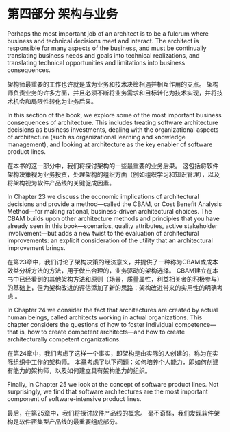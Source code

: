 第四部分 架构与业务
===

<!--https://blog.csdn.net/susemm/article/details/122774015-->

Perhaps the most important job of an architect is to be a fulcrum where business and technical decisions meet and interact. The architect is responsible for many aspects of the business, and must be continually translating business needs and goals into technical realizations, and translating technical opportunities and limitations into business consequences.

架构师最重要的工作也许就是成为业务和技术决策相遇并相互作用的支点。 架构师负责业务的许多方面，并且必须不断将业务需求和目标转化为技术实现，并将技术机会和局限性转化为业务后果。

In this section of the book, we explore some of the most important business consequences of architecture. This includes treating software architecture decisions as business investments, dealing with the organizational aspects of architecture (such as organizational learning and knowledge management), and looking at architecture as the key enabler of software product lines.

在本书的这一部分中，我们将探讨架构的一些最重要的业务后果。 这包括将软件架构决策视为业务投资，处理架构的组织方面（例如组织学习和知识管理），以及将架构视为软件产品线的关键促成因素。

In Chapter 23 we discuss the economic implications of architectural decisions and provide a method—called the CBAM, or Cost Benefit Analysis Method—for making rational, business-driven architectural choices. The CBAM builds upon other architecture methods and principles that you have already seen in this book—scenarios, quality attributes, active stakeholder involvement—but adds a new twist to the evaluation of architectural improvements: an explicit consideration of the utility that an architectural improvement brings.

在第23章中，我们讨论了架构决策的经济意义，并提供了一种称为CBAM或成本效益分析方法的方法，用于做出合理的，业务驱动的架构选择。 CBAM建立在本书中已经看到的其他架构方法和原则（场景，质量属性，利益相关者的积极参与）的基础上，但为架构改进的评估添加了新的思路：架构改进带来的实用性的明确考虑 。

In Chapter 24 we consider the fact that architectures are created by actual human beings, called architects working in actual organizations. This chapter considers the questions of how to foster individual competence—that is, how to create competent architects—and how to create architecturally competent organizations.

在第24章中，我们考虑了这样一个事实，即架构是由实际的人创建的，称为在实际组织中工作的架构师。 本章考虑了以下问题：如何培养个人能力，即如何创建有能力的架构师，以及如何建立具有架构能力的组织。

Finally, in Chapter 25 we look at the concept of software product lines. Not surprisingly, we find that software architectures are the most important component of software-intensive product lines.

最后，在第25章中，我们将探讨软件产品线的概念。 毫不奇怪，我们发现软件架构是软件密集型产品线的最重要组成部分。
